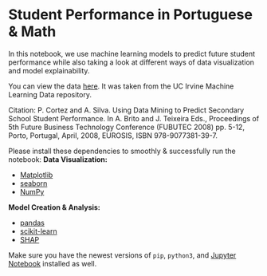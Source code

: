 # Student Performance in Portuguese & Math
In this notebook, we use machine learning models to predict future student performance while also taking a look at different ways of data visualization and model explainability. 

You can view the data <a href ="https://archive.ics.uci.edu/ml/datasets/Student+Performance">here</a>. It was taken from the UC Irvine Machine Learning Data repository.

Citation: P. Cortez and A. Silva. Using Data Mining to Predict Secondary School Student Performance. In A. Brito and J. Teixeira Eds., Proceedings of 5th Future Business Technology Conference (FUBUTEC 2008) pp. 5-12, Porto, Portugal, April, 2008, EUROSIS, ISBN 978-9077381-39-7.

Please install these dependencies to smoothly & successfully run the notebook: 
**Data Visualization:**
* <a href="https://matplotlib.org/">Matplotlib</a>
* <a href="https://seaborn.pydata.org/">seaborn</a>
* <a href="https://numpy.org/">NumPy</a>

**Model Creation & Analysis:**
* <a href="https://pandas.pydata.org/">pandas</a>
* <a href="https://scikit-learn.org/stable/">scikit-learn</a>
* <a href="https://shap.readthedocs.io/en/latest/index.html">SHAP</a>

Make sure you have the newest versions of ```pip```, ```python3```, and <a href="https://jupyter.org/">Jupyter Notebook</a> installed as well. 